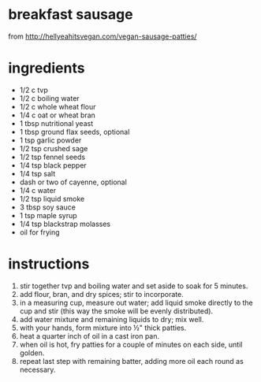 # breakfast sausage
from http://hellyeahitsvegan.com/vegan-sausage-patties/

# ingredients

- 1/2 c tvp
- 1/2 c boiling water
- 1/2 c whole wheat flour
- 1/4 c oat or wheat bran
- 1 tbsp nutritional yeast
- 1 tbsp ground flax seeds, optional
- 1 tsp garlic powder
- 1/2 tsp crushed sage
- 1/2 tsp fennel seeds
- 1/4 tsp black pepper
- 1/4 tsp salt
- dash or two of cayenne, optional
- 1/4 c water
- 1/2 tsp liquid smoke
- 3 tbsp soy sauce
- 1 tsp maple syrup
- 1/4 tsp blackstrap molasses
- oil for frying

# instructions

1. stir together tvp and boiling water and set aside to soak for 5 minutes.
1. add flour, bran, and dry spices; stir to incorporate.
1. in a measuring cup, measure out water; add liquid smoke directly to the cup and stir (this way the smoke will be evenly distributed).
1. add water mixture and remaining liquids to dry; mix well.
1. with your hands, form mixture into ½" thick patties.
1. heat a quarter inch of oil in a cast iron pan.
1. when oil is hot, fry patties for a couple of minutes on each side, until golden.
1. repeat last step with remaining batter, adding more oil each round as necessary.
